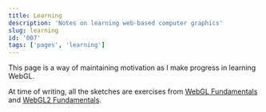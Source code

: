 ```yaml
---
title: Learning
description: 'Notes on learning web-based computer graphics'
slug: learning
id: '007'
tags: ['pages', 'learning']
---
```

This page is a way of maintaining motivation as I make progress in learning WebGL.

At time of writing, all the sketches are exercises from [WebGL Fundamentals](https://webglfundamentals.org) and [WebGL2 Fundamentals](https://webgl2fundamentals.org).
